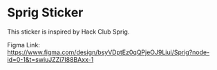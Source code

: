# Sprig  Sticker
This sticker is inspired by Hack Club Sprig.

Figma Link: https://www.figma.com/design/bsyVDptEz0qQPjeOJ9Liui/Sprig?node-id=0-1&t=swiuJZZi7I88BAxx-1